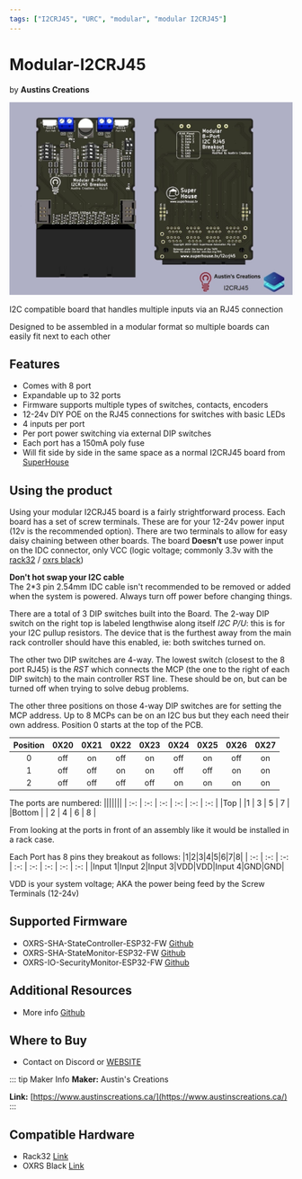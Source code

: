 ```yaml
---
tags: ["I2CRJ45", "URC", "modular", "modular I2CRJ45"]
---
```

# Modular-I2CRJ45
<p class="maker">by <b>Austins Creations</b></p>

<!-- Board Image -->
![Austins Creations Modular I2CRJ45](/images/austins-creations/modular_I2CRJ45.jpg)

<!-- Board Description -->
I2C compatible board that handles multiple inputs via an RJ45 connection

Designed to be assembled in a modular format so multiple boards can easily fit next to each other

## Features
- Comes with 8 port
- Expandable up to 32 ports
- Firmware supports multiple types of switches, contacts, encoders
- 12-24v DIY POE on the RJ45 connections for switches with basic LEDs
- 4 inputs per port
- Per port power switching via external DIP switches
- Each port has a 150mA poly fuse
- Will fit side by side in the same space as a normal I2CRJ45 board from [SuperHouse](/docs/hardware/input-devices/I2CRJ45.md)

## Using the product
Using your modular I2CRJ45 board is a fairly strightforward process. Each board has a set of screw terminals. These are for your 12-24v power input (12v is the recommended option). There are two terminals to allow for easy daisy chaining between other boards. The board **Doesn't** use power input on the IDC connector, only VCC (logic voltage; commonly 3.3v with the [rack32](/docs/hardware/controllers/rack32.md) / [oxrs black](/docs/hardware/controllers/oxrs-black.md))

**Don't hot swap your I2C cable**<br />
The 2*3 pin 2.54mm IDC cable isn't recommended to be removed or added when the system is powered. Always turn off power before changing things.

There are a total of 3 DIP switches built into the Board. The 2-way DIP switch on the right top is labeled lengthwise along itself *I2C P/U*: this is for your I2C pullup resistors. The device that is the furthest away from the main rack controller should have this enabled, ie: both switches turned on.

The other two DIP switches are 4-way. The lowest switch (closest to the 8 port RJ45) is the *RST* which connects the MCP (the one to the right of each DIP switch) to the main controller RST line. These should be on, but can be turned off when trying to solve debug problems.

The other three positions on those 4-way DIP switches are for setting the MCP address. Up to 8 MCPs can be on an I2C bus but they each need their own address. Position 0 starts at the top of the PCB.

| Position | 0X20 | 0X21 | 0X22 | 0X23 | 0X24 | 0X25 | 0X26 | 0X27 |
| :-: | :-: | :-: | :-: | :-: | :-: | :-: | :-: | :-: |
| 0 | off | on | off | on | off | on | off | on |
| 1 | off | off | on | on | off | off | on | on |
| 2 | off | off | off | off | on | on | on | on |

The ports are numbered:
|||||||
| :-: | :-: | :-: | :-: | :-: | :-: |
|Top | |1 | 3 | 5 | 7 |
|Bottom | | 2 | 4 | 6 | 8 |

From looking at the ports in front of an assembly like it would be installed in a rack case.

Each Port has 8 pins they breakout as follows:
|1|2|3|4|5|6|7|8|
| :-: | :-: | :-: | :-: | :-: | :-: | :-: | :-: |
|Input 1|Input 2|Input 3|VDD|VDD|Input 4|GND|GND|

VDD is your system voltage; AKA the power being feed by the Screw Terminals (12-24v)

## Supported Firmware
- OXRS-SHA-StateController-ESP32-FW  [Github](https://github.com/SuperHouse/OXRS-SHA-StateController-ESP32-FW)
- OXRS-SHA-StateMonitor-ESP32-FW [Github](https://github.com/SuperHouse/OXRS-SHA-StateMonitor-ESP32-FW)
- OXRS-IO-SecurityMonitor-ESP32-FW [Github](https://github.com/austinscreations/OXRS-AC-SecurityMonitor-ESP32-FW)

## Additional Resources
- More info [Github](https://github.com/austinscreations/Modular-I2CRJ45)

## Where to Buy
- Contact on Discord or [WEBSITE](https://www.austinscreations.ca/)

<!-- ## FAQs
:::
TODO - to supply some FAQ's
::: -->

::: tip Maker Info
**Maker:** Austin's Creations

**Link:** [https://www.austinscreations.ca/](https://www.austinscreations.ca/)
:::

## Compatible Hardware
- Rack32 [Link](/docs/hardware/controllers/rack32.md)
- OXRS Black [Link](/docs/hardware/controllers/oxrs-black.md)
